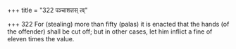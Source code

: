 +++
title = "322 पञ्चाशतस् त्व्"

+++
322	For (stealing) more than fifty (palas) it is enacted that the hands (of the offender) shall be cut off; but in other cases, let him inflict a fine of eleven times the value.